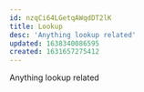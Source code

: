 ```yaml
---
id: nzqCi64LGetqAWqdDT2lK
title: Lookup
desc: 'Anything lookup related'
updated: 1638340086595
created: 1631657275412
---
```


Anything lookup related
